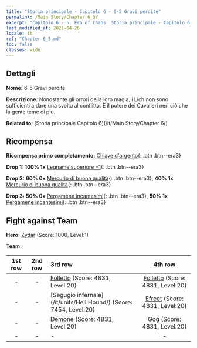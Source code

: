 ```yaml
---
title: "Storia principale - Capitolo 6 - 6-5 Gravi perdite"
permalink: /Main Story/Chapter 6_5/
excerpt: "Capitolo 6 - 5. Era of Chaos  Storia principale - Capitolo 6_5. 6-5 Gravi perdite"
last_modified_at: 2021-04-26
locale: it
ref: "Chapter 6_5.md"
toc: false
classes: wide
---
```


## Dettagli

 **Nome:** 6-5 Gravi perdite

 **Descrizione:** Nonostante gli orrori della loro magia, i Lich non sono sufficienti a dare una svolta al conflitto. È il potere dei Cavalieri neri ciò che la gente teme di più.

 **Related to:** [Storia principale Capitolo 6](/it/Main Story/Chapter 6/)

## Ricompensa

 **Ricompensa primo completamento:** [Chiave d'argento](/ItemsIT/con_693/){: .btn .btn--era3}

 **Drop 1:** **100% 1x** [Legname superiore +1](/ItemsIT/mat_20/){: .btn .btn--era3}

 **Drop 2:** **60% 0x** [Mercurio di buona qualità](/ItemsIT/mat_14/){: .btn .btn--era3}, **40% 1x** [Mercurio di buona qualità](/ItemsIT/mat_14/){: .btn .btn--era3}

 **Drop 3:** **50% 0x** [Pergamene incantesimi](/ItemsIT/con_694/){: .btn .btn--era3}, **50% 1x** [Pergamene incantesimi](/ItemsIT/con_694/){: .btn .btn--era3}


## Fight against Team
 **Hero:** [Zydar](/it/heroes/Zydar/) (Score: 1000, Level:1)

 **Team:**


  | 1st row | 2nd row | 3rd row | 4th row |
  |:----:|:----:|:----|:----:|
  | - | - | [Folletto](/it/units/Imp/) (Score: 4831, Level:20)  | [Folletto](/it/units/Imp/) (Score: 4831, Level:20)  |
  | - | - | [Segugio infernale](/it/units/Hell Hound/) (Score: 7454, Level:20)  | [Efreet](/it/units/Efreeti/) (Score: 4831, Level:20)  |
  | - | - | [Demone](/it/units/Demon/) (Score: 4831, Level:20)  | [Gog](/it/units/Gog/) (Score: 4831, Level:20)  |
  | - | - | - | - |


